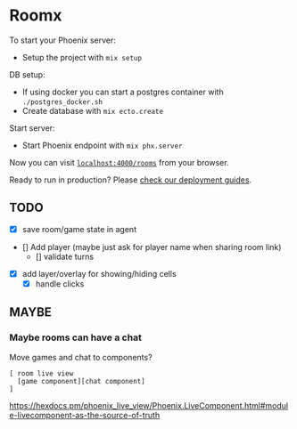 # Roomx

To start your Phoenix server:

  * Setup the project with `mix setup`

DB setup:

  * If using docker you can start a postgres container with `./postgres_docker.sh`
  * Create database with `mix ecto.create`

Start server:

  * Start Phoenix endpoint with `mix phx.server`

Now you can visit [`localhost:4000/rooms`](http://localhost:4000/rooms) from your browser.

Ready to run in production? Please [check our deployment guides](https://hexdocs.pm/phoenix/deployment.html).

## TODO

- [x] save room/game state in agent
- [] Add player (maybe just ask for player name when sharing room link)
  - [] validate turns 
- [x] add layer/overlay for showing/hiding cells
  - [x] handle clicks

## MAYBE

### Maybe rooms can have a chat

Move games and chat to components? 
    
    [ room live view
      [game component][chat component]
    ]

https://hexdocs.pm/phoenix_live_view/Phoenix.LiveComponent.html#module-livecomponent-as-the-source-of-truth